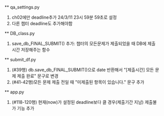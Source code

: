 ** qa_settings.py
1. ch02에만 deadline추가 24/3/11 23시 59분 59초로 설정
2. 다른 챕터 deadline도 추가해야함

** DB_class.py
1. save_db_FINAL_SUBMIT() 추가: 챕터의 모든문제가 제출되었을 때 DB에 제출시간 저장해주는 함수

** submit_df.py
1. (#39행) db.save_db_FINAL_SUBMIT()으로 date 반환해서 "[제출시간] 모든 문제 제출 완료" 문구로 변경
2. (#41-42행)모든 문제 제출 전일 때 "미제출된 항목이 있습니다." 문구 추가

** app.py
1. (#118-120행) 현재(now)가 설정된 deadline보다 클 경우(제출기간 지남) 제출불가 기능  추가
